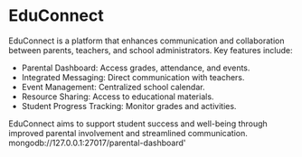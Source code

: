 # EduConnect

EduConnect is a platform that enhances communication and collaboration between parents, teachers, and school administrators. Key features include:

- Parental Dashboard: Access grades, attendance, and events.
- Integrated Messaging: Direct communication with teachers.
- Event Management: Centralized school calendar.
- Resource Sharing: Access to educational materials.
- Student Progress Tracking: Monitor grades and activities.

EduConnect aims to support student success and well-being through improved parental involvement and streamlined communication.
mongodb://127.0.0.1:27017/parental-dashboard'